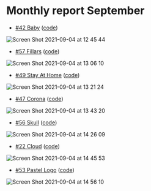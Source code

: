 # Monthly report September

- [#42 Baby](https://cssbattle.dev/play/42) ([code](https://github.com/tri220698/Css-battle-monthly-report-september/blob/main/%2342-Baby.html))

![Screen Shot 2021-09-04 at 12 45 44](https://user-images.githubusercontent.com/55243132/132084071-adfde86b-3432-4799-a92f-6118823acc8d.png)

- [#57 Fillars](https://cssbattle.dev/play/57) ([code](https://github.com/tri220698/Css-battle-monthly-report-september/blob/main/%2357-Fillars.html))

![Screen Shot 2021-09-04 at 13 06 10](https://user-images.githubusercontent.com/55243132/132084652-e0790e6b-b9fd-4269-b9fe-c4d8f8ca7bcc.png)

- [#49 Stay At Home](https://cssbattle.dev/play/49) ([code](https://github.com/tri220698/Css-battle-monthly-report-september/blob/main/%2349-StayAtHome.html))

![Screen Shot 2021-09-04 at 13 21 24](https://user-images.githubusercontent.com/55243132/132085038-7304c04d-a219-4fe0-a866-3fb8ea32ecba.png)

- [#47 Corona](https://cssbattle.dev/play/47) ([code](https://github.com/tri220698/Css-battle-monthly-report-september/blob/main/%2347-Corona.html))

![Screen Shot 2021-09-04 at 13 43 20](https://user-images.githubusercontent.com/55243132/132085491-87267a05-7ce2-4654-bbd6-d1e007dcccac.png)

- [#56 Skull](https://cssbattle.dev/play/56) ([code](https://github.com/tri220698/Css-battle-monthly-report-september/blob/main/%2356-Skull.html))

![Screen Shot 2021-09-04 at 14 26 09](https://user-images.githubusercontent.com/55243132/132086550-bdc1916a-7bc4-4d05-b2b4-4382b2afb0e6.png)

- [#22 Cloud](https://cssbattle.dev/play/22) ([code](https://github.com/tri220698/Css-battle-monthly-report-september/blob/main/%2322-Cloud.html))

![Screen Shot 2021-09-04 at 14 45 53](https://user-images.githubusercontent.com/55243132/132087164-19a6b883-1222-4545-a5e3-78313b7d37a8.png)

- [#53 Pastel Logo](https://cssbattle.dev/play/53) ([code](https://github.com/tri220698/Css-battle-monthly-report-september/blob/main/%2353-Pastel-logo.html))

![Screen Shot 2021-09-04 at 14 56 10](https://user-images.githubusercontent.com/55243132/132087407-e910fabd-e7ae-4734-8a49-067ae8650cc9.png)
